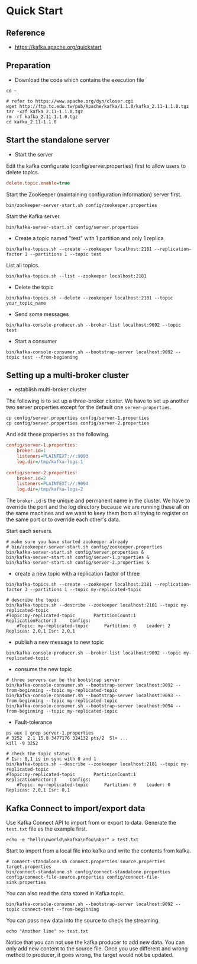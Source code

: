 # Quick Start



## Reference



* https://kafka.apache.org/quickstart



## Preparation



* Download the code which contains the execution file

```shell
cd ~

# refer to https://www.apache.org/dyn/closer.cgi
wget http://ftp.tc.edu.tw/pub/Apache/kafka/1.1.0/kafka_2.11-1.1.0.tgz
tar -xzf kafka_2.11-1.1.0.tgz
rm -rf kafka_2.11-1.1.0.tgz
cd kafka_2.11-1.1.0
```



## Start the standalone server

* Start the server

Edit the kafka configurate (config/server.properties) first to allow users to delete topics.

```ini
delete.topic.enable=true
```

Start the ZooKeeper (maintaining configuration information) server first.

```shell
bin/zookeeper-server-start.sh config/zookeeper.properties
```

Start the Kafka server.

```shell
bin/kafka-server-start.sh config/server.properties
```



* Create a topic named "test" with 1 partition and only 1 replica

```shell
bin/kafka-topics.sh --create --zookeeper localhost:2181 --replication-factor 1 --partitions 1 --topic test
```

List all topics.

```shell
bin/kafka-topics.sh --list --zookeeper localhost:2181
```



* Delete the topic

```shell
bin/kafka-topics.sh --delete --zookeeper localhost:2181 --topic your_topic_name
```



* Send some messages

```shell
bin/kafka-console-producer.sh --broker-list localhost:9092 --topic test
```



* Start a consumer

```shell
bin/kafka-console-consumer.sh --bootstrap-server localhost:9092 --topic test --from-beginning
```



## Setting up a multi-broker cluster

* establish multi-broker cluster

The following is to set up a three-broker cluster. We have to set up another two server properties except for the default one `server-properties`.

```shell
cp config/server.properties config/server-1.properties
cp config/server.properties config/server-2.properties
```

And edit these properties as the following.

```ini
config/server-1.properties:
    broker.id=1
    listeners=PLAINTEXT://:9093
    log.dir=/tmp/kafka-logs-1
 
config/server-2.properties:
    broker.id=2
    listeners=PLAINTEXT://:9094
    log.dir=/tmp/kafka-logs-2
```

The `broker.id` is the unique and permanent name in the cluster. We have to override the port and the log directory because we are running these all on the same machines and we want to keey them from all trying to register on the same port or to override each other's data.

Start each servers.

```shell
# make sure you have started zookeeper already
# bin/zookeeper-server-start.sh config/zookeeper.properties
bin/kafka-server-start.sh config/server.properties &
bin/kafka-server-start.sh config/server-1.properties &
bin/kafka-server-start.sh config/server-2.properties &
```



* create a new topic with a replication factor of three

```shell
bin/kafka-topics.sh --create --zookeeper localhost:2181 --replication-factor 3 --partitions 1 --topic my-replicated-topic

# describe the topic
bin/kafka-topics.sh --describe --zookeeper localhost:2181 --topic my-replicated-topic
#Topic:my-replicated-topic       PartitionCount:1        ReplicationFactor:3     Configs:
    #Topic: my-replicated-topic      Partition: 0    Leader: 2       Replicas: 2,0,1 Isr: 2,0,1
```



* publish a new message to new topic

```shell
bin/kafka-console-producer.sh --broker-list localhost:9092 --topic my-replicated-topic
```



* consume the new topic

```shell
# three servers can be the bootstrap server
bin/kafka-console-consumer.sh --bootstrap-server localhost:9092 --from-beginning --topic my-replicated-topic
bin/kafka-console-consumer.sh --bootstrap-server localhost:9093 --from-beginning --topic my-replicated-topic
bin/kafka-console-consumer.sh --bootstrap-server localhost:9094 --from-beginning --topic my-replicated-topic
```



* Fault-tolerance

```shell
ps aux | grep server-1.properties
# 3252  2.1 15.8 3477176 324132 pts/2  Sl+ ...
kill -9 3252

# check the topic status
# Isr: 0,1 is in sync with 0 and 1
bin/kafka-topics.sh --describe --zookeeper localhost:2181 --topic my-replicated-topic
#Topic:my-replicated-topic       PartitionCount:1        ReplicationFactor:3     Configs:
    #Topic: my-replicated-topic      Partition: 0    Leader: 0       Replicas: 2,0,1 Isr: 0,1
```



## Kafka Connect to import/export data



Use Kafka Connect API to import from or export to data. Generate the `test.txt` file as the example first.

```shell
echo -e "hello\nworld\nkafka\nfoo\nbar" > test.txt
```

Start to import from a local file into kafka and write the contents from kafka.

```shell
# connect-standalone.sh connect.properties source.properties target.properties
bin/connect-standalone.sh config/connect-standalone.properties config/connect-file-source.properties config/connect-file-sink.properties
```

You can also read the data stored in Kafka topic.

```shell
bin/kafka-console-consumer.sh --bootstrap-server localhost:9092 --topic connect-test --from-beginning
```

You can pass new data into the source to check the streaming.

```shell
echo "Another line" >> test.txt
```

Notice that you can not use the kafka producer to add new data. You can only add new content to the source file. Once you use different and wrong method to producer, it goes wrong, the target would not be updated.



















